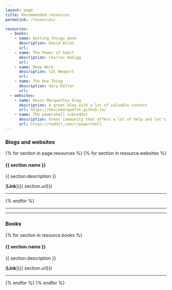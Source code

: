 ```yaml
---
layout: page
title: Recommended resources
permalink: /resources/

resources:
  - books:
    - name: Getting things done
      description: David Allen
      url:
    - name: The Power of habit
      description: Charles Duhigg
      url:
    - name: Deep Work
      description: Cal Newport
      url:
    - name: The One Thing
      description: Gary Keller
      url:
  - websites:
    - name: Kevin Marquettes blog
      description: A great blog with a lot of valuable content      
      url: https://kevinmarquette.github.io/
    - name: The powershell subreddit
      description: Great community that offers a lot of help and let's you stay on top of what's new in Powershell.
      url: https://reddit.com/r/powershell
---    
```


### Blogs and websites
{% for section in page.resources %}
{% for section in resource.websites %}
#### {{ section.name }}

{{ section.description }}

[**Link**]({{ section.url}})

---  

{% endfor %}

---
---

### Books    
{% for section in resource.books %}
#### {{ section.name }}

{{ section.description }}

[**Link**]({{ section.url}})

---  

{% endfor %}
{% endfor %}
